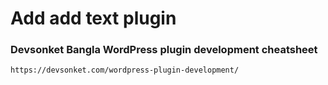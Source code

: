 # Add add text plugin
### Devsonket Bangla WordPress plugin development cheatsheet 
    https://devsonket.com/wordpress-plugin-development/
